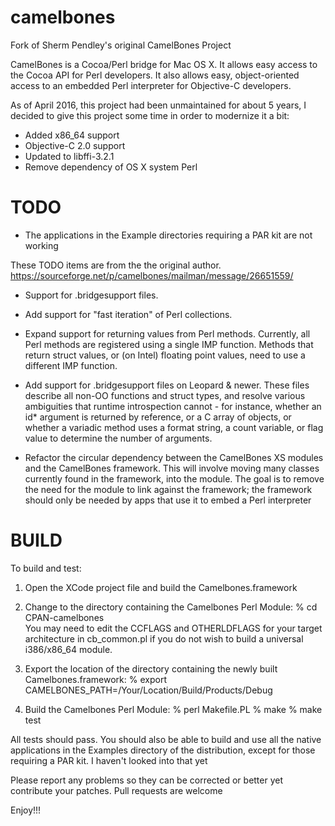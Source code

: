 # camelbones

Fork of Sherm Pendley's original CamelBones Project

CamelBones is a Cocoa/Perl bridge for Mac OS X. It allows easy access to the Cocoa API for Perl developers. It also allows easy, object-oriented access to an embedded Perl interpreter for Objective-C developers.

As of April 2016, this project had been unmaintained for about 5 years, I decided to give this project some time in order to modernize it a bit:

- Added x86_64 support
- Objective-C 2.0 support
- Updated to libffi-3.2.1
- Remove dependency of OS X system Perl

# TODO

- The applications in the Example directories requiring a PAR kit are not working

These TODO items are from the the original author. https://sourceforge.net/p/camelbones/mailman/message/26651559/

- Support for  .bridgesupport files.

- Add support for "fast iteration" of Perl collections.

- Expand support for returning values from Perl methods. Currently, all Perl methods are registered using a single IMP function. Methods that return struct values, or (on Intel) floating point values, need to use a different IMP function.

- Add support for .bridgesupport files on Leopard & newer. These files describe all non-OO functions and struct types, and resolve various ambiguities that runtime introspection cannot - for instance, whether an id* argument is returned by reference, or a C array of objects, or whether a variadic method uses a format string, a count variable, or flag value to determine the number of arguments.

- Refactor the circular dependency between the CamelBones XS modules and the CamelBones framework. This will involve moving many classes currently found in the framework, into the module. The goal is to remove the need for the module to link against the framework; the framework should only be needed by apps that use it to embed a Perl interpreter

# BUILD

To build and test:

1. Open the XCode project file and build the Camelbones.framework

2. Change to the directory containing the Camelbones Perl Module:
% cd CPAN-camelbones  
You may need to edit the CCFLAGS and OTHERLDFLAGS for your target architecture in cb_common.pl if you do not wish to build a universal i386/x86_64 module.

3. Export the location of the directory containing the newly built Camelbones.framework:
% export CAMELBONES_PATH=/Your/Location/Build/Products/Debug

4. Build the Camelbones Perl Module:
% perl Makefile.PL
% make
% make test

All tests should pass. You should also be able to build and use all the native applications in the Examples directory of the distribution, except for those requiring a PAR kit. I haven't looked into that yet

Please report any problems so they can be corrected or better yet contribute your patches. Pull requests are welcome

Enjoy!!!
